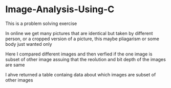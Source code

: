 # Image-Analysis-Using-C
This is a problem solving exercise 

In online we get many pictures that are identical but taken by different person, or a cropped version of a picture, this maybe pliagarism or some body just wanted only 

Here I compared different images and then verfied if the one image is subset of other image assuing that the reolution and bit depth of the images are same 

I ahve returned a table containg data about which images are subset of other images 


